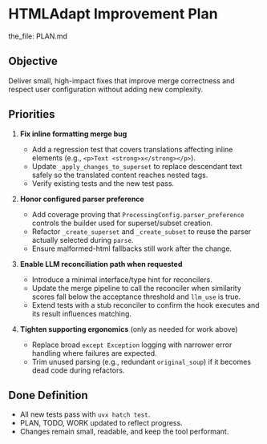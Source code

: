 # HTMLAdapt Improvement Plan

the_file: PLAN.md

## Objective
Deliver small, high-impact fixes that improve merge correctness and respect user configuration without adding new complexity.

## Priorities

1. **Fix inline formatting merge bug**
   - Add a regression test that covers translations affecting inline elements (e.g., `<p>Text <strong>x</strong></p>`).
   - Update `_apply_changes_to_superset` to replace descendant text safely so the translated content reaches nested tags.
   - Verify existing tests and the new test pass.

2. **Honor configured parser preference**
   - Add coverage proving that `ProcessingConfig.parser_preference` controls the builder used for superset/subset creation.
   - Refactor `_create_superset` and `_create_subset` to reuse the parser actually selected during `parse`.
   - Ensure malformed-html fallbacks still work after the change.

3. **Enable LLM reconciliation path when requested**
   - Introduce a minimal interface/type hint for reconcilers.
   - Update the merge pipeline to call the reconciler when similarity scores fall below the acceptance threshold and `llm_use` is true.
   - Extend tests with a stub reconciler to confirm the hook executes and its result influences matching.

4. **Tighten supporting ergonomics** (only as needed for work above)
   - Replace broad `except Exception` logging with narrower error handling where failures are expected.
   - Trim unused parsing (e.g., redundant `original_soup`) if it becomes dead code during refactors.

## Done Definition
- All new tests pass with `uvx hatch test`.
- PLAN, TODO, WORK updated to reflect progress.
- Changes remain small, readable, and keep the tool performant.
